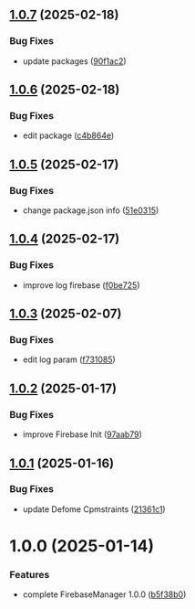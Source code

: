 ## [1.0.7](https://github.com/Unity-UPM-Packages/Firebase-Manager/compare/v1.0.6...v1.0.7) (2025-02-18)


### Bug Fixes

* update packages ([90f1ac2](https://github.com/Unity-UPM-Packages/Firebase-Manager/commit/90f1ac2a8e3373da8629250cd62d66b2d6302260))

## [1.0.6](https://github.com/Unity-UPM-Packages/Firebase-Manager/compare/v1.0.5...v1.0.6) (2025-02-18)


### Bug Fixes

* edit package ([c4b864e](https://github.com/Unity-UPM-Packages/Firebase-Manager/commit/c4b864e7536ccb34d920261f04a23775e6c16cae))

## [1.0.5](https://github.com/Unity-UPM-Packages/Firebase-Manager/compare/v1.0.4...v1.0.5) (2025-02-17)


### Bug Fixes

* change package.json info ([51e0315](https://github.com/Unity-UPM-Packages/Firebase-Manager/commit/51e03150c1c7a9d00dd97c6d471970774f9a7085))

## [1.0.4](https://github.com/Unity-UPM-Packages/Firebase-Manager/compare/v1.0.3...v1.0.4) (2025-02-17)


### Bug Fixes

* improve log firebase ([f0be725](https://github.com/Unity-UPM-Packages/Firebase-Manager/commit/f0be7254c599e5acf4854aacf3eaa1a88ff31f6c))

## [1.0.3](https://github.com/Unity-UPM-Packages/Firebase-Manager/compare/v1.0.2...v1.0.3) (2025-02-07)


### Bug Fixes

* edit log param ([f731085](https://github.com/Unity-UPM-Packages/Firebase-Manager/commit/f731085a05cf9c3d2c95d905a370cbb131c43574))

## [1.0.2](https://github.com/Unity-UPM-Packages/Firebase-Manager/compare/v1.0.1...v1.0.2) (2025-01-17)


### Bug Fixes

* improve Firebase Init ([97aab79](https://github.com/Unity-UPM-Packages/Firebase-Manager/commit/97aab79e4f034129e40b96725ceaf01d99c58e0e))

## [1.0.1](https://github.com/Unity-UPM-Packages/Firebase-Manager/compare/v1.0.0...v1.0.1) (2025-01-16)


### Bug Fixes

* update Defome Cpmstraints ([21361c1](https://github.com/Unity-UPM-Packages/Firebase-Manager/commit/21361c1ee183c1cb4d9407eee866df9bfe377e57))

# 1.0.0 (2025-01-14)


### Features

* complete FirebaseManager 1.0.0 ([b5f38b0](https://github.com/Unity-UPM-Packages/Firebase-Manager/commit/b5f38b0944f427d645e019c8e3e3979ae57ab0d6))
